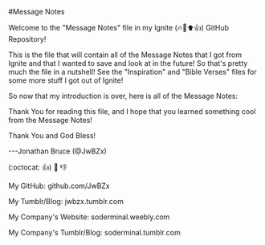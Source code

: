#Message Notes

Welcome to the "Message Notes" file in my Ignite (:fire::crown::arrow_up::+1:) GitHub Repository!

This is the file that will contain all of the Message Notes that I got from Ignite and that I wanted to save and look at in the future!
So that's pretty much the file in a nutshell! See the "Inspiration" and "Bible Verses" files for some more stuff I got out of Ignite!

So now that my introduction is over, here is all of the Message Notes:

Thank You for reading this file, and I hope that you learned something cool from the Message Notes!

Thank You and God Bless!

---Jonathan Bruce (@JwBZx)

(:octocat: :+1:) :crown: :-1:

My GitHub: github.com/JwBZx

My Tumblr/Blog: jwbzx.tumblr.com

My Company's Website: soderminal.weebly.com

My Company's Tumblr/Blog: soderminal.tumblr.com
